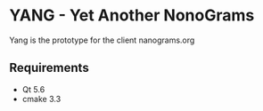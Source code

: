# YANG - Yet Another NonoGrams

Yang is the prototype for the client nanograms.org

## Requirements

* Qt 5.6
* cmake 3.3


